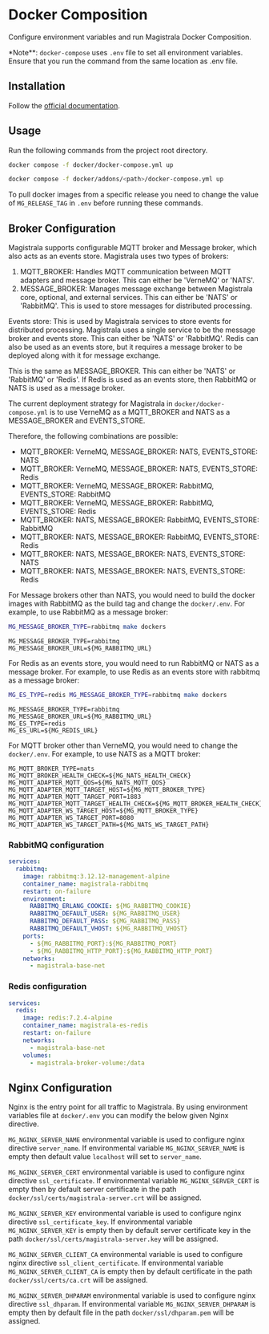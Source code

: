 # Docker Composition

Configure environment variables and run Magistrala Docker Composition.

\*Note\*\*: `docker-compose` uses `.env` file to set all environment variables. Ensure that you run the command from the same location as .env file.

## Installation

Follow the [official documentation](https://docs.docker.com/compose/install/).

## Usage

Run the following commands from the project root directory.

```bash
docker compose -f docker/docker-compose.yml up
```

```bash
docker compose -f docker/addons/<path>/docker-compose.yml up
```

To pull docker images from a specific release you need to change the value of `MG_RELEASE_TAG` in `.env` before running these commands.

## Broker Configuration

Magistrala supports configurable MQTT broker and Message broker, which also acts as an events store. Magistrala uses two types of brokers:

1. MQTT_BROKER: Handles MQTT communication between MQTT adapters and message broker. This can either be 'VerneMQ' or 'NATS'.
2. MESSAGE_BROKER: Manages message exchange between Magistrala core, optional, and external services. This can either be 'NATS' or 'RabbitMQ'. This is used to store messages for distributed processing.

Events store: This is used by Magistrala services to store events for distributed processing. Magistrala uses a single service to be the message broker and events store. This can either be 'NATS' or 'RabbitMQ'. Redis can also be used as an events store, but it requires a message broker to be deployed along with it for message exchange.

This is the same as MESSAGE_BROKER. This can either be 'NATS' or 'RabbitMQ' or 'Redis'.  If Redis is used as an events store, then RabbitMQ or NATS is used as a message broker.

The current deployment strategy for Magistrala in `docker/docker-compose.yml` is to use VerneMQ as a MQTT_BROKER and NATS as a MESSAGE_BROKER and EVENTS_STORE.

Therefore, the following combinations are possible:

- MQTT_BROKER: VerneMQ, MESSAGE_BROKER: NATS, EVENTS_STORE: NATS
- MQTT_BROKER: VerneMQ, MESSAGE_BROKER: NATS, EVENTS_STORE: Redis
- MQTT_BROKER: VerneMQ, MESSAGE_BROKER: RabbitMQ, EVENTS_STORE: RabbitMQ
- MQTT_BROKER: VerneMQ, MESSAGE_BROKER: RabbitMQ, EVENTS_STORE: Redis
- MQTT_BROKER: NATS, MESSAGE_BROKER: RabbitMQ, EVENTS_STORE: RabbitMQ
- MQTT_BROKER: NATS, MESSAGE_BROKER: RabbitMQ, EVENTS_STORE: Redis
- MQTT_BROKER: NATS, MESSAGE_BROKER: NATS, EVENTS_STORE: NATS
- MQTT_BROKER: NATS, MESSAGE_BROKER: NATS, EVENTS_STORE: Redis

For Message brokers other than NATS, you would need to build the docker images with RabbitMQ as the build tag and change the `docker/.env`. For example, to use RabbitMQ as a message broker:

```bash
MG_MESSAGE_BROKER_TYPE=rabbitmq make dockers
```

```env
MG_MESSAGE_BROKER_TYPE=rabbitmq
MG_MESSAGE_BROKER_URL=${MG_RABBITMQ_URL}
```

For Redis as an events store, you would need to run RabbitMQ or NATS as a message broker. For example, to use Redis as an events store with rabbitmq as a message broker:

```bash
MG_ES_TYPE=redis MG_MESSAGE_BROKER_TYPE=rabbitmq make dockers
```

```env
MG_MESSAGE_BROKER_TYPE=rabbitmq
MG_MESSAGE_BROKER_URL=${MG_RABBITMQ_URL}
MG_ES_TYPE=redis
MG_ES_URL=${MG_REDIS_URL}
```

For MQTT broker other than VerneMQ, you would need to change the `docker/.env`. For example, to use NATS as a MQTT broker:

```env
MG_MQTT_BROKER_TYPE=nats
MG_MQTT_BROKER_HEALTH_CHECK=${MG_NATS_HEALTH_CHECK}
MG_MQTT_ADAPTER_MQTT_QOS=${MG_NATS_MQTT_QOS}
MG_MQTT_ADAPTER_MQTT_TARGET_HOST=${MG_MQTT_BROKER_TYPE}
MG_MQTT_ADAPTER_MQTT_TARGET_PORT=1883
MG_MQTT_ADAPTER_MQTT_TARGET_HEALTH_CHECK=${MG_MQTT_BROKER_HEALTH_CHECK}
MG_MQTT_ADAPTER_WS_TARGET_HOST=${MG_MQTT_BROKER_TYPE}
MG_MQTT_ADAPTER_WS_TARGET_PORT=8080
MG_MQTT_ADAPTER_WS_TARGET_PATH=${MG_NATS_WS_TARGET_PATH}
```

### RabbitMQ configuration

```yaml
services:
  rabbitmq:
    image: rabbitmq:3.12.12-management-alpine
    container_name: magistrala-rabbitmq
    restart: on-failure
    environment:
      RABBITMQ_ERLANG_COOKIE: ${MG_RABBITMQ_COOKIE}
      RABBITMQ_DEFAULT_USER: ${MG_RABBITMQ_USER}
      RABBITMQ_DEFAULT_PASS: ${MG_RABBITMQ_PASS}
      RABBITMQ_DEFAULT_VHOST: ${MG_RABBITMQ_VHOST}
    ports:
      - ${MG_RABBITMQ_PORT}:${MG_RABBITMQ_PORT}
      - ${MG_RABBITMQ_HTTP_PORT}:${MG_RABBITMQ_HTTP_PORT}
    networks:
      - magistrala-base-net
```

### Redis configuration

```yaml
services:
  redis:
    image: redis:7.2.4-alpine
    container_name: magistrala-es-redis
    restart: on-failure
    networks:
      - magistrala-base-net
    volumes:
      - magistrala-broker-volume:/data
```

## Nginx Configuration

Nginx is the entry point for all traffic to Magistrala.
By using environment variables file at `docker/.env` you can modify the below given Nginx directive.

`MG_NGINX_SERVER_NAME` environmental variable is used to configure nginx directive `server_name`. If environmental variable `MG_NGINX_SERVER_NAME` is empty then default value `localhost` will set to `server_name`.

`MG_NGINX_SERVER_CERT` environmental variable is used to configure nginx directive `ssl_certificate`. If environmental variable `MG_NGINX_SERVER_CERT` is empty then by default server certificate in the path `docker/ssl/certs/magistrala-server.crt`  will be assigned.

`MG_NGINX_SERVER_KEY` environmental variable is used to configure nginx directive `ssl_certificate_key`. If environmental variable `MG_NGINX_SERVER_KEY` is empty then by default server certificate key in the path `docker/ssl/certs/magistrala-server.key`  will be assigned.

`MG_NGINX_SERVER_CLIENT_CA` environmental variable is used to configure nginx directive `ssl_client_certificate`. If environmental variable `MG_NGINX_SERVER_CLIENT_CA` is empty then by default certificate in the path `docker/ssl/certs/ca.crt` will be assigned.

`MG_NGINX_SERVER_DHPARAM` environmental variable is used to configure nginx directive `ssl_dhparam`. If environmental variable `MG_NGINX_SERVER_DHPARAM` is empty then by default file in the path `docker/ssl/dhparam.pem` will be assigned.
